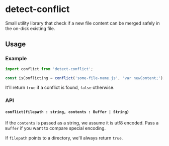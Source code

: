 detect-conflict
=================

Small utility library that check if a new file content can be merged safely in the on-disk existing file.

## Usage

### Example
```js
import conflict from 'detect-conflict';

const isConflicting = conflict('some-file-name.js', 'var newContent;');
```

It'll return `true` if a conflict is found, `false` otherwise.

### API

#### `conflict(filepath : string, contents : Buffer | String)`

If the `contents` is passed as a string, we assume it is utf8 encoded. Pass a `Buffer` if you want to compare special encoding.

If `filepath` points to a directory, we'll always return `true`.
